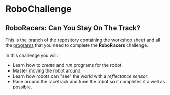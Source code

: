 # RoboChallenge
## RoboRacers: Can You Stay On The Track?

This is the branch of the repository containing the [workshop sheet](docs/workshop.pdf) and all the [programs](programs) that you need to complete the __RoboRacers__ challenge.

In this challenge you will:
- Learn how to _create_ and _run_ programs for the robot.
- Master moving the robot around.
- Learn how robots can "see" the world with a _reflectance sensor_.
- Race around the racetrack and tune the robot so it completes it a well as possible.